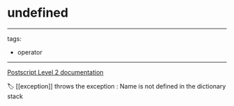 # undefined

---
tags:

- operator

---

[Postscript Level 2 documentation](https://hepunx.rl.ac.uk/~adye/psdocs/ref/PSL2u.html#undefined)

🏷️ [[exception]]
throws the exception : Name is not defined in the dictionary stack
